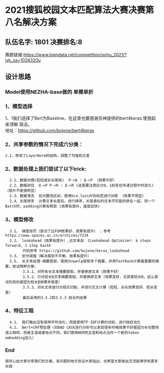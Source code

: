 # 2021搜狐校园文本匹配算法大赛决赛第八名解决方案
## 队伍名字: 1801  决赛排名:8 
赛题链接:https://www.biendata.net/competition/sohu_2021/?ivk_sa=1024320u
## 设计思路  
### Model使用NEZHA-base做的 单模单折  
### 1、模型选择  
   1、1我们选择了Bert为Baseline，在这里也要感谢苏神提供的bert4keras.使用起来清晰 简洁。  
  地址：https://github.com/bojone/bert4keras
### 2、共享参数的情况下完成六分类：  
    2.1、修改了LayerNorm的结构，调整了均值和方差  
### 2、数据处理上我们尝试了以下trick:  
      2.1、数据对偶(短短或长长使用)  P->Q : Q->P （效果不好）  
      2.2、数据闭包  Q->P P->R : Q->R (这里要注意区分0，1标签在传递过程中的变化)  （提升不是很明显）  
      2.3、数据清洗  划分置信区间，使用bce_loss对伪标签进行训练 （效果不明显）  
      2.4、长度排序  计算文本长度后，进行排序，长度类似的文本尽可能的排在一起，同一个Batch时，padding计算有帮助 (效果有提升，速度加快)    
### 3、模型修改  
      3.1、 梯度惩罚（尝试了比FGM效果好，效果有提升） ，参考 https://www.spaces.ac.cn/archives/7234
      3.2、 lookahead（效果有提升）,论文来自 《Lookahead Optimizer: k steps forward, 1 step back》  
            代码参考 https://github.com/bojone/keras_lookahead
      3.3、 划分阈值（解决类别不平衡，效果有提升）  
      3.5、 长文本处理-摘要提取，使用Snownlp提取多个摘要，并用TextRank计算最重要的摘要，尝试两种方案:
            3.5.1、对所有长文本摘要提取，并替换原文本（效果不好）
            3.5.2、只对短长B文本摘要提取，并替换原文本（效果变好，尤其是短长B，这么尝试的目的是因为短长B效果非常差）
            3.5.3、对长文本进行分段式切割，并进行交叉计算（短短，长长效果变好，短长变差）
            最后采用的3.5.2和3.5.3 结合的结果
### 4、特征工程  
      4.1、 我们输出没有使用平均池化，而是使用TF-IDF计算的词权，进行按权池化  
      4.2、 Bert+CRF预处理（对BAD CASE进行分析可以发现很多时候效果不好是因为长句整体语义相同，但是主语或者地点不同，我们使用NER吧主语和地点当作一个新的token embedding加入）  
### End
    很开心给大家分享我们的方案，有问题的地方欢迎大家指出，也希望大家彼此交流能够学到更多东西
